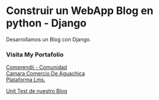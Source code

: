 # Construir un WebApp Blog en python - Django

Desarrollamos un Blog con Django.

### Visita My Portafolio
<div>
<a href="http://compreki.com/">Comprendii - Comunidad</a>
</div>
<div>
<a href="https://camaraaguachica.org.co/">Camara Comercio De Aguachica</a>
</div>
<div>
<a href="https://tempoacademia.com/">Plataforma Lms.</a>
</div>

<a href="https://github.com/JorgitoR/Blog/blob/main/Post/tests.py">Unit Test de nuestro Blog</a>

